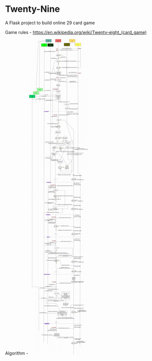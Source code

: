 # Twenty-Nine
A Flask project to build online 29 card game

Game rules - https://en.wikipedia.org/wiki/Twenty-eight_(card_game)

Algorithm - 
![](https://github.com/subhannita1994/twentynine/blob/master/29.png)
